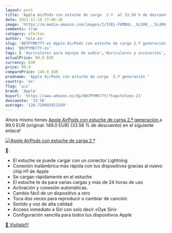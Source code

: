 ```yaml
---
layout: post
title: 'Apple AirPods con estuche de carga  2.ª  al 33.56 % de descuento'
date: 2021-11-19 17:06:16
image: 'https://m.media-amazon.com/images/I/31Ri-FAMBUL._SL500_._SL400_.jpg'
comments: true
category: ofertas
author: 'tole.es'
slug: 'B07PYMK77Y-es Apple AirPods con estuche de carga 2.ª generación'
sku: 'B07PYMK77Y-es'
tags: [ 'Auriculares para equipo de audio','Auriculares y accesorios','Electrónica','apple', ]
actualPrice: 99.0 EUR
currency: EUR
price: 99.0
comparePrice: 149.0 EUR
prodname: 'Apple AirPods con estuche de carga  2.ª generación '
country: 'es'
flag: '🇪🇸'
brand: 'Apple'
buyurl: 'https://www.amazon.es/dp/B07PYMK77Y/?tag=tolees-21'
descuento: '33.56'
average: '120.729803921569'
---
```


Ahora mismo tienes [Apple AirPods con estuche de carga  2.ª generación ](https://www.amazon.es/dp/B07PYMK77Y/?tag=tolees-21) a 99.0 EUR (original: 149.0 EUR) (33.56 %  de descuento) en el siguiente enlace!

[![Apple AirPods con estuche de carga  2.ª ](https://m.media-amazon.com/images/I/31Ri-FAMBUL._SL500_._SL400_.jpg)](https://www.amazon.es/dp/B07PYMK77Y/?tag=tolees-21)

🔎:

- El estuche se puede cargar con un conector Lightning
- Conexión inalámbrica más rápida con tus dispositivos gracias al nuevo chip H1 de Apple
- Se cargan rápidamente en el estuche
- El estuche te da para varias cargas y más de 24 horas de uso
- Activación y conexión automáticas.
- Cambio fácil de un dispositivo a otro
- Toca dos veces para reproducir o cambiar de canción
- Sonido y voz de alta calidad
- Acceso inmediato a Siri con solo decir «Oye Siri»
- Configuración sencilla para todos tus dispositivos Apple

[🛒 Visítala!!!](https://www.amazon.es/dp/B07PYMK77Y/?tag=tolees-21)

